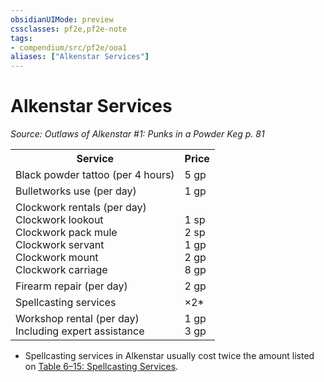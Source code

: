 ```yaml
---
obsidianUIMode: preview
cssclasses: pf2e,pf2e-note
tags:
- compendium/src/pf2e/ooa1
aliases: ["Alkenstar Services"]
---
```

# Alkenstar Services  
*Source: Outlaws of Alkenstar #1: Punks in a Powder Keg p. 81*  

<table>
<tr>
  <th>Service</th>
  <th>Price</th>
</tr>
<tr>
  <td>Black powder tattoo (per 4 hours)</td>
  <td>5 gp</td>
</tr>
<tr>
  <td>Bulletworks use (per day)</td>
  <td>1 gp</td>
</tr>
<tr>
  <td>Clockwork rentals (per day)<br />Clockwork lookout<br />Clockwork pack mule<br />Clockwork servant<br />Clockwork mount<br />Clockwork carriage</td>
  <td><br />1 sp<br />2 sp<br />1 gp<br />2 gp<br />8 gp</td>
</tr>
<tr>
  <td>Firearm repair (per day)</td>
  <td>2 gp</td>
</tr>
<tr>
  <td>Spellcasting services</td>
  <td>×2*</td>
</tr>
<tr>
  <td>Workshop rental (per day)<br />Including expert assistance</td>
  <td>1 gp<br />3 gp</td>
</tr>
</table>

* Spellcasting services in Alkenstar usually cost twice the amount listed on [Table 6–15: Spellcasting Services](rules/tables/spellcasting-services.md).